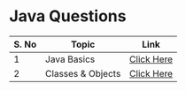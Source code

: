 # Java Questions

| S. No | Topic             | Link                                         |
| ----- | ----------------- | -------------------------------------------- |
| 1     | Java Basics       | [Click Here](./1%20Basic%20Programs/)        |
| 2     | Classes & Objects | [Click Here](./2%20Classes%20%26%20Objects/) |
